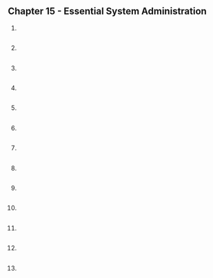 ## Chapter 15 - Essential System Administration

01.	

##

02.	

##

03.	

##

04.	

##

05.	

##

06.	

##

07.	

##

08.	

##

09.	

##

10.	

##

11.	

##

12.	

##

13.	

##
